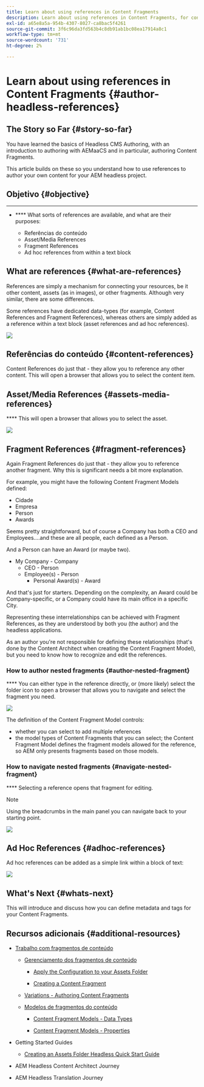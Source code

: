 ```yaml
---
title: Learn about using references in Content Fragments
description: Learn about using references in Content Fragments, for content, other fragments and other assets (media). Introduce the necessity for, and the mechanics of, nested fragments for Headless CMS Authoring.
exl-id: a65e8a5a-954b-4307-8027-ca8bac5f4261
source-git-commit: 3f6c96da3fd563b4c8db91ab1bc08ea17914a8c1
workflow-type: tm+mt
source-wordcount: '731'
ht-degree: 2%

---
```


# Learn about using references in Content Fragments {#author-headless-references}

## The Story so Far {#story-so-far}

[](overview.md)[](introduction.md)

You have learned the basics of Headless CMS Authoring, with an introduction to authoring with AEMaaCS and in particular, authoring Content Fragments.

This article builds on these so you understand how to use references to author your own content for your AEM headless project.

## Objetivo {#objective}

* ****
* **** What sorts of references are available, and what are their purposes:

   * Referências do conteúdo
   * Asset/Media References
   * Fragment References
   * Ad hoc references from within a text block

## What are references {#what-are-references}

References are simply a mechanism for connecting your resources, be it other content, assets (as in images), or other fragments. Although very similar, there are some differences.

Some references have dedicated data-types (for example, Content References and Fragment References), whereas others are simply added as a reference within a text block (asset references and ad hoc references).

![](/help/journey-headless/author/assets/headless-journey-author-references-01.png)

## Referências do conteúdo {#content-references}

Content References do just that - they allow you to reference any other content. This will open a browser that allows you to select the content item.

## Asset/Media References {#assets-media-references}

**** This will open a browser that allows you to select the asset.

![](/help/journey-headless/author/assets/headless-journey-author-references-02.png)

## Fragment References {#fragment-references}

Again Fragment References do just that - they allow you to reference another fragment. Why this is significant needs a bit more explanation.

For example, you might have the following Content Fragment Models defined:

* Cidade
* Empresa
* Person
* Awards

Seems pretty straightforward, but of course a Company has both a CEO and Employees....and these are all people, each defined as a Person.

And a Person can have an Award (or maybe two).

* My Company - Company
   * CEO - Person
   * Employee(s) - Person
      * Personal Award(s) - Award

And that&#39;s just for starters. Depending on the complexity, an Award could be Company-specific, or a Company could have its main office in a specific City.

Representing these interrelationships can be achieved with Fragment References, as they are understood by both you (the author) and the headless applications.

As an author you&#39;re not responsible for defining these relationships (that&#39;s done by the Content Architect when creating the Content Fragment Model), but you need to know how to recognize and edit the references.

<!--
![Content Modeling with Content Fragments](/help/journey-headless/developer/assets/headless-modeling-01.png "Content Modeling with Content Fragments")
-->

### How to author nested fragments {#author-nested-fragment}

**** You can either type in the reference directly, or (more likely) select the folder icon to open a browser that allows you to navigate and select the fragment you need.

![](/help/journey-headless/author/assets/headless-journey-author-references-03.png)

The definition of the Content Fragment Model controls:

* whether you can select to add multiple references
* the model types of Content Fragments that you can select; the Content Fragment Model defines the fragment models allowed for the reference, so AEM only presents fragments based on those models.

### How to navigate nested fragments {#navigate-nested-fragment}

**** Selecting a reference opens that fragment for editing.

>[!NOTE]
>
>Using the breadcrumbs in the main panel you can navigate back to your starting point.

![](/help/assets/content-fragments/assets/cfm-structuretree-02.png)

## Ad Hoc References {#adhoc-references}

Ad hoc references can be added as a simple link within a block of text:

![](/help/journey-headless/author/assets/headless-journey-author-references-04.png)

## What&#39;s Next {#whats-next}

[](metadata-tagging.md) This will introduce and discuss how you can define metadata and tags for your Content Fragments.

## Recursos adicionais {#additional-resources}

* [Trabalho com fragmentos de conteúdo](/help/assets/content-fragments/content-fragments.md)

   * [Gerenciamento dos fragmentos de conteúdo](/help/assets/content-fragments/content-fragments-managing.md)

      * [Apply the Configuration to your Assets Folder](/help/assets/content-fragments/content-fragments-configuration-browser.md#apply-the-configuration-to-your-assets-folder)

      * [Creating a Content Fragment](/help/assets/content-fragments/content-fragments-managing.md#creating-a-content-fragment)
   * [Variations - Authoring Content Fragments](/help/assets/content-fragments/content-fragments-variations.md)

   * [Modelos de fragmentos do conteúdo](/help/assets/content-fragments/content-fragments-models.md)

      * [Content Fragment Models - Data Types](/help/assets/content-fragments/content-fragments-models.md#data-types)

      * [Content Fragment Models - Properties](/help/assets/content-fragments/content-fragments-models.md#properties)


* Getting Started Guides
   * [Creating an Assets Folder Headless Quick Start Guide](/help/implementing/developing/headless/getting-started/create-assets-folder.md)

* AEM Headless Content Architect Journey

* AEM Headless Translation Journey
